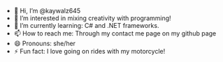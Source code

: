 - 👋 Hi, I’m @kaywalz645
- 👀 I’m interested in mixing creativity with programming!
- 🌱 I’m currently learning: C# and .NET frameworks.
- 📫 How to reach me: Through my contact me page on my github page
- 😄 Pronouns: she/her
- ⚡ Fun fact: I love going on rides with my motorcycle! 

<!---
kaywalz645/kaywalz645 is a ✨ special ✨ repository because its `README.md` (this file) appears on your GitHub profile.
You can click the Preview link to take a look at your changes.
--->
